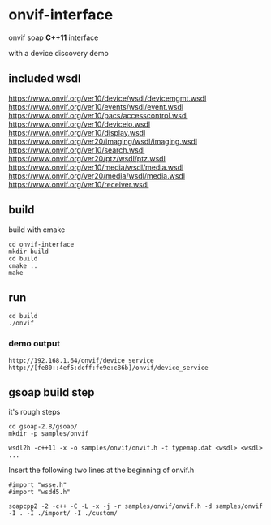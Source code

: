 # onvif-interface
onvif soap **C++11** interface

with a device discovery demo

## included wsdl

https://www.onvif.org/ver10/device/wsdl/devicemgmt.wsdl
https://www.onvif.org/ver10/events/wsdl/event.wsdl 
https://www.onvif.org/ver10/pacs/accesscontrol.wsdl
https://www.onvif.org/ver10/deviceio.wsdl
https://www.onvif.org/ver10/display.wsdl
https://www.onvif.org/ver20/imaging/wsdl/imaging.wsdl 
https://www.onvif.org/ver10/search.wsdl
https://www.onvif.org/ver20/ptz/wsdl/ptz.wsdl
https://www.onvif.org/ver10/media/wsdl/media.wsdl
https://www.onvif.org/ver20/media/wsdl/media.wsdl
https://www.onvif.org/ver10/receiver.wsdl

## build

build with cmake

```
cd onvif-interface
mkdir build
cd build
cmake ..
make
```

## run

```
cd build
./onvif
```

### demo output

`http://192.168.1.64/onvif/device_service http://[fe80::4ef5:dcff:fe9e:c86b]/onvif/device_service`


## gsoap build step

it's rough steps

```
cd gsoap-2.8/gsoap/
mkdir -p samples/onvif

wsdl2h -c++11 -x -o samples/onvif/onvif.h -t typemap.dat <wsdl> <wsdl> ... 
```

Insert the following two lines at the beginning of onvif.h
```
#import "wsse.h"
#import "wsdd5.h"
```

```
soapcpp2 -2 -c++ -C -L -x -j -r samples/onvif/onvif.h -d samples/onvif -I . -I ./import/ -I ./custom/
```
